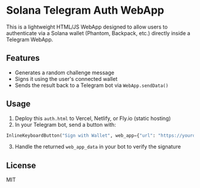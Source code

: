 # Solana Telegram Auth WebApp

This is a lightweight HTML/JS WebApp designed to allow users to authenticate via a Solana wallet (Phantom, Backpack, etc.) directly inside a Telegram WebApp.

## Features

- Generates a random challenge message
- Signs it using the user's connected wallet
- Sends the result back to a Telegram bot via `WebApp.sendData()`

## Usage

1. Deploy this `auth.html` to Vercel, Netlify, or Fly.io (static hosting)
2. In your Telegram bot, send a button with:

```python
InlineKeyboardButton("Sign with Wallet", web_app={"url": "https://yourdomain.com/auth.html"})
```

3. Handle the returned `web_app_data` in your bot to verify the signature

## License

MIT